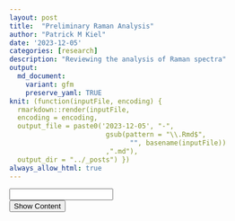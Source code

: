 ```yaml
---
layout: post
title:  "Preliminary Raman Analysis"
author: "Patrick M Kiel"
date: '2023-12-05'
categories: [research]
description: "Reviewing the analysis of Raman spectra"
output:
  md_document:
    variant: gfm
    preserve_yaml: TRUE
knit: (function(inputFile, encoding) {
  rmarkdown::render(inputFile, 
  encoding = encoding, 
  output_file = paste0('2023-12-05', "-",
                        gsub(pattern = "\\.Rmd$",
                              "", basename(inputFile))
                        ,".md"), 
  output_dir = "../_posts") })
always_allow_html: true
---
```


<script type="text/javascript">
window.onload = function() {
    //query string in the password
    const urlParams = new URLSearchParams(window.location.search);
    const pass = urlParams.get('pass')
    document.getElementById("password").value = pass;
};
function verify() {
  <!-- set the password here -->
  if (document.getElementById('password').value === 'soup') {
    document.getElementById('HIDDENDIV').classList.remove("hidden"); 
    document.getElementById('credentials').classList.add("hidden"); // Hide the div containing the credentials
  } else {
    alert('Invalid Password! You cannot view this content.');
    password.setSelectionRange(0, password.value.length);
  }
  return false;
}
</script>
<style type="text/css">
/*Change content Display */
.hidden {
  display: none;
}
img {
margin: 0 auto;
}
table {
    width: 90%;
    border: 0px solid #fff;
    border-collapse: collapse;
    overflow-x: auto;
    margin: 0 auto;
    display: block;
}
</style>
<!-- The password box -->

<div id="credentials">

<input type="text" id="password" onkeydown="if (event.keyCode == 13) verify()" />
<br/>
<input id="button" type="button" value="Show Content" onclick="verify()" />

</div>

<!-- The content we want to show after password -->

<div id="HIDDENDIV" class="hidden" markdown="1">

<!-- Place all chunks, text, etc here as you would a normal RMarkdown document -->

# Overview

Raman is a spectroscopic technique which measures inelastic light
scattering due to vibrational energy within and between molecules. In
practice, Raman can provide important information regarding the
identification and chemical composition of minerals. It’s also proposed
that Raman can derive the fluid characteristics from which a mineral was
formed (DeCarlo *et al* 2017). As in all spectroscopy techniques, we are
characterizing distinct peaks. For calcium carbonates, we are most
interested in the *v1* peak at ~1085 $cm^{-1}$ (some literature on CCA
look at high-magnesium calcite *v1* peak at 1089 $cm^{-1}$), which
corresponds to the symmetric stretching of the carbonate C-O bond. The
width of this v1 peak denotes higher disorder, which may correlate with
supersaturated solutions and faster reaction kinetics (i.e. crystal
formation).

Raman has successfully been used to describe biogenic calcium carbonates
and mineralogical conformations under various perturbations. Kamenos *et
al.* (2013) observed decreases in v1 peak width as ambient seawater pCO2
increased and further noticed marked decreases in peak width when the
pCO2 was rapidly increased compared to a gradual increase in pCO2.
Follow up work by this research team further supported this linear
relationship between pCO2 concentration and v1 peak width in CCA
cultured under multiple pCO2 scenarios, and they have since proposed
Raman as a tool for paleoclimate reconstructions (Pauly *et al.* 2014).

Corals calcify from an internal fluid, which is composed of external
seawater which has been altered to promote calcification. The
differential modifications of this calcifying fluid by different coral
species may explain the species-specific sensitivity to ocean
acidification and has been an active area of research for over a decade.
Recently, Tom DeCarlo has published numerous papers using Raman to
characterize corals’ calcifying fluid aragonite saturation state. Given
the background above, DeCarlo *et al.* (2017) built a regression of *v1*
FWHM of abiogenic aragonites precipitated at known aragonite saturation
states in the lab. They have applied this logarithmic regression to
calculate the calcifying fluid aragonite saturation state of corals from
experiments culturing corals under temperature and CO2 stress and from
field experiments, cores, and a thoroughly analyzed paleoclimate coral CRM
(JCp-1). To highlight a few notable findings from their Raman work:

1.  They were able to identify diurnal, night-day patterns of increasing
    *v1* FWHM ($\Omega_{cf}$) corresponding to light-enhanced
    calcification, highlighting the high spatial resolution available
    with Raman (DeCarlo *et al.* 2019);
2.  They combined Raman spectroscopy data with boron isotopes and
    elemental geochemistry to constrain calcium concentrations of the
    calcifying fluid. In *Pocillopora damicornis* cultured under high
    pCO2, they observed a nearly 25% increase in \[$Ca_2$\]cf and
    constant calcification rates. They propose increasing calcium
    concentrations of the calcifying fluid as an alternative mechanism
    to maintain aragonite saturation states despite decreasing carbonate
    concentrations (DeCarlo et al., 2018);
3.  They used Raman on live corals held in seawater filled containers,
    showcasing the ability to study corals *in vivo* (DeCarlo *et al.*
    2019).

Recently, work by Kellock *et al.* (2022) have highlighted the role of
organic content in modifying the FWHM of coral’s v1 peak, muddying the
interpretation of FWHM as a proxy for coral calcification response to
OA. Aspartic acid is the largest concentration of amino acids in coral
skeletons, and the authors noticed that when concentrations ≥ 1mM were
included in lab-created aragonite, there was a significant increase in
the v1 FWHM.

All in all, Raman has a number of advantages compared to other
biogeochemial tools commonly used to study coral calcification
mechanisms including high spatial resolution, minimal sample
preparation, non-destructive sampling, and ability to use Raman on live
coral.

Nevertheless, there are some shortcomings of Raman. Raman is sensitive
to fluoresence from organics (mitigated here by cleaning samples in
buffered $H_2O_2$), Raman machines will each produce slightly different
spectra, and quantitative analysis of Raman is influenced by spectral
resolution, which itself is influenced by many factors intrinsic to
different spectrometers and user-chosen parameters. We can overcome some
of these shortcomings by using a daily peak position calibration and a
peak width calibration of CRMs. Daily peak calibration is standard
practice and was performed for all shown spectra. We will attempt to use
JcP-1 as the aragonite peak-width calibration, since DeCarlo *et al.*
published 440 spectra, which we can accept as the “standard/true”
values.

## Bibliography of Raman used for biogenic calcium carbonates

1.  Kamenos NA, Burdett HL, Aloisio E, Findlay HS, Martin S, Longbone C,
    Dunn J, Widdicombe S, Calosi P. 2013. Coralline algal structure is
    more sensitive to rate, rather than the magnitude, of ocean
    acidification. Global Change Biology. 19(12):3621–3628.
    <https://doi.org/10.1111/gcb.12351>
2.  Kamenos NA, Perna G, Gambi MC, Micheli F, Kroeker KJ. 2016.
    Coralline algae in a naturally acidified ecosystem persist by
    maintaining control of skeletal mineralogy and size. Proceedings of
    the Royal Society B: Biological Sciences. 283(1840):20161159.
    <https://doi.org/10.1098/rspb.2016.1159>
3.  Hennige SJ, Wicks LC, Kamenos NA, Perna G, Findlay HS, Roberts
    JM. 2015. Hidden impacts of ocean acidification to live and dead
    coral framework. Proceedings of the Royal Society B: Biological
    Sciences. 282(1813):20150990.
    <https://doi.org/10.1098/rspb.2015.0990>
4.  Pauly M, Kamenos NA, Donohue P, LeDrew E. 2015. Coralline algal Mg-O
    bond strength as a marine pCO2 proxy. Geology. 43(3):267–270.
    <https://doi.org/10.1130/G36386.1>
5.  DeCarlo TM, Ross CL, McCulloch M. 2019. Diurnal cycles of coral
    calcifying fluid aragonite saturation state. Marine Biology.
    166(3):1–6. <https://doi.org/10.1007/s00227-019-3468-6>
6.  Decarlo TM, Comeau S, Cornwall CE, McCulloch MT. 2018. Coral
    resistance to ocean acidification linked to increased calcium at the
    site of calcification. Proceedings of the Royal Society B:
    Biological Sciences. 285(1878).
    <https://doi.org/10.1098/rspb.2018.0564>
7.  DeCarlo TM, Comeau S, Cornwall CE, Gajdzik L, Guagliardo P, Sadekov
    A, Thillainath EC, Trotter J, McCulloch M. 2019. Investigating
    marine bio‐calcification mechanisms in a changing ocean with in vivo
    and high‐resolution ex vivo Raman spectroscopy. Global Change
    Biology. 25(5):1877–1888. <https://doi.org/10.1111/gcb.14579>
8.  Kellock C, Castillo Alvarez MC, Finch A, Penkman K, Kröger R, Clog
    M, Allison N. 2022. Optimising a method for aragonite precipitation
    in simulated biogenic calcification media. PLoS One.
    17(12):e0278627. <https://doi.org/10.1371/journal.pone.0278627>

# Peak Identification

To ensure the collected Raman spectra were characteristic of aragonite,
an extended peak of the entire region (0-4000 $cm^{-1}$) was collected
once per sample on a haphazardly chosen grain. The following peak
characteristics were identified:

1.  v1 peak @ ~1085 (calcium carbonate)
2.  v4 peak @ ~700-708 (aragonite), @ ~712 (calcite)
3.  double v4 peak (aragonite)
4.  v2 peak @ ~280 (calcite), 210 (aragonite)

# Data Analysis

Raman peaks of solid samples can be closely approximated with a Gaussian
curve, from which the peak area, full-width at half maximum (FWHM), and
peak position can be easily extracted. DeCarlo *et al.* 2017 released R
code which calculates a Gaussian curve and the three peak parameters for
the v1 peak. Spectroscopy is commonly analyzed with proprietary
software, such as Origin Pro, and I used this software and its standard
operating protocols to compare to the DeCarlo method. Finally, I
analyzed the data in a third, open-source way by modifying the DeCarlo
routine and implementing similar data processing steps from the
OpenSpecy package to closely approximate the Origin Pro Routine.

In summary, I analyzed the data in three ways,

1.  Modified DeCarlo Routine - SNV normalization (identical to
    Z-scores), create Gaussian curve
2.  Kiel Routine - subtract baseline with a 5th order polynomial, SNV
    normalization, create Gaussian curve
3.  Origin Pro Routine - subtract baseline with asymmetric least squares
    smoothing baseline, SNV normalization, create Gaussian curve

The only modification of the original DeCarlo Routine was the
incorporation of an SNV normalization step to remove peak intensity
artifacts and make spectra more comparable across Raman spectrometers.
The Kiel Routine is identical to the Modified DeCarlo Routine, except it
incorporates a baseline subtraction step.

There is a small difference in the Gaussian fit between the Origin Pro
and the two open source scripting routines. Origin Pro uses this form of
the Gaussian curve, $y = y_0 + ke ^\frac{-(x-p)^2}{2s^2}$ while the two
open source scripting routines incorporate an m term, which corresponds
to the slope of the background intensity $y = y_0 + mx + ke ^\frac{-(x-p)^2}{2s^2}$

where y is the intensity, $y_0$ is the background intensity, x is the
Raman shift, m is the background slope, k is the peak height, p is the
peak position (in Raman shift numbers), and s is the standard deviation.
The FWHM of the Gaussian curve is calculated by,
$FWHM = 2s\sqrt{2ln(2)}$ and the area of the Gaussian curve is
calculated by, $A =1.064467\times FWHM \times \text{peak height}$. In R,
a non-linear least squares approach is used to fit the Gaussian model to
the measured intensity data.

When the baseline has been subtracted or in an otherwise cleaned
spectra, m is approximately 0 and the two Gaussian forms are identical.

I did not smooth the data in any of these analysis routines as is
customary for visualization purposes, since smoothing is not recommended
for quantitative analysis unless absolutely necessary (due to random
peaks, low SNR).

## JCp-1 Results

<h5>
Figure 1. Comparison of analysis routine for four peak parameters
</h5>
<img src="/notebook/images/RamanPrelim/jcpAnalysis-1.png" width="90%" style="display: block; margin: auto;" />
<h5>
Table 1. Determinants for each method including coefficient of variation
(%CV = precision), and relative standard error (%rse = precision, %
accuracy, and systematic error correction
</h5>
<table class=" lightable-classic" style="font-family: &quot;Arial Narrow&quot;, &quot;Source Sans Pro&quot;, sans-serif; margin-left: auto; margin-right: auto;">
<thead>
<tr>
<th style="text-align:center;">
metric
</th>
<th style="text-align:center;">
method
</th>
<th style="text-align:center;">
cv
</th>
<th style="text-align:center;">
rse
</th>
<th style="text-align:center;">
JcP1_accuracy
</th>
<th style="text-align:center;">
JcP1_sysCorrection
</th>
</tr>
</thead>
<tbody>
<tr>
<td style="text-align:center;">
fwhm
</td>
<td style="text-align:center;">
DeCarloRoutine
</td>
<td style="text-align:center;">
2.639
</td>
<td style="text-align:center;">
0.476
</td>
<td style="text-align:center;">
89.644
</td>
<td style="text-align:center;">
0.364
</td>
</tr>
<tr>
<td style="text-align:center;">
fwhm
</td>
<td style="text-align:center;">
KielRoutine
</td>
<td style="text-align:center;">
2.666
</td>
<td style="text-align:center;">
0.470
</td>
<td style="text-align:center;">
86.671
</td>
<td style="text-align:center;">
0.494
</td>
</tr>
<tr>
<td style="text-align:center;">
fwhm
</td>
<td style="text-align:center;">
OriginProRoutine
</td>
<td style="text-align:center;">
2.681
</td>
<td style="text-align:center;">
0.428
</td>
<td style="text-align:center;">
82.707
</td>
<td style="text-align:center;">
0.625
</td>
</tr>
<tr>
<td style="text-align:center;">
peakArea
</td>
<td style="text-align:center;">
DeCarloRoutine
</td>
<td style="text-align:center;">
15.411
</td>
<td style="text-align:center;">
3.350
</td>
<td style="text-align:center;">
69.475
</td>
<td style="text-align:center;">
14.872
</td>
</tr>
<tr>
<td style="text-align:center;">
peakArea
</td>
<td style="text-align:center;">
KielRoutine
</td>
<td style="text-align:center;">
5.862
</td>
<td style="text-align:center;">
0.623
</td>
<td style="text-align:center;">
63.867
</td>
<td style="text-align:center;">
21.415
</td>
</tr>
<tr>
<td style="text-align:center;">
peakArea
</td>
<td style="text-align:center;">
OriginProRoutine
</td>
<td style="text-align:center;">
5.413
</td>
<td style="text-align:center;">
0.400
</td>
<td style="text-align:center;">
57.223
</td>
<td style="text-align:center;">
24.935
</td>
</tr>
<tr>
<td style="text-align:center;">
peakInt
</td>
<td style="text-align:center;">
DeCarloRoutine
</td>
<td style="text-align:center;">
15.168
</td>
<td style="text-align:center;">
3.196
</td>
<td style="text-align:center;">
82.095
</td>
<td style="text-align:center;">
2.336
</td>
</tr>
<tr>
<td style="text-align:center;">
peakInt
</td>
<td style="text-align:center;">
KielRoutine
</td>
<td style="text-align:center;">
5.448
</td>
<td style="text-align:center;">
0.479
</td>
<td style="text-align:center;">
79.934
</td>
<td style="text-align:center;">
3.017
</td>
</tr>
<tr>
<td style="text-align:center;">
peakInt
</td>
<td style="text-align:center;">
OriginProRoutine
</td>
<td style="text-align:center;">
5.699
</td>
<td style="text-align:center;">
0.504
</td>
<td style="text-align:center;">
78.178
</td>
<td style="text-align:center;">
3.306
</td>
</tr>
<tr>
<td style="text-align:center;">
peakPos
</td>
<td style="text-align:center;">
DeCarloRoutine
</td>
<td style="text-align:center;">
0.009
</td>
<td style="text-align:center;">
0.002
</td>
<td style="text-align:center;">
99.852
</td>
<td style="text-align:center;">
-1.610
</td>
</tr>
<tr>
<td style="text-align:center;">
peakPos
</td>
<td style="text-align:center;">
KielRoutine
</td>
<td style="text-align:center;">
0.008
</td>
<td style="text-align:center;">
0.002
</td>
<td style="text-align:center;">
99.851
</td>
<td style="text-align:center;">
-1.625
</td>
</tr>
<tr>
<td style="text-align:center;">
peakPos
</td>
<td style="text-align:center;">
OriginProRoutine
</td>
<td style="text-align:center;">
0.011
</td>
<td style="text-align:center;">
0.002
</td>
<td style="text-align:center;">
99.871
</td>
<td style="text-align:center;">
-1.402
</td>
</tr>
</tbody>
</table>

The FWHM of the DeCarlo *et al.* (2017) spectra is consistently less
than the FWHM we measured for the JcP-1 CRM, with a difference ranging
between 0.364-0.625, which grants an accuracy of 89.6-82.7%. However,
the precision of each analysis routine produces a comparable CV between
2.64-2.68%. There is a general increase in measured FWHM when using the
Kiel routine and Origin Pro routine compared to the DeCarlo Routine
regardless of dataset, while the difference between the Kiel Routine and
the Origin Pro Routine are comparably small.

For peak area, the Kiel routine and Origin Pro routine produce
comparable results with higher precision, 5.86% and 5.41%, but sacrifice
accuracy, 63.87% and 57.22%, respectively compared to the DeCarlo
routine, which has a precision of 15.41% and an accuracy of 69.48%.

For peak intensity, the DeCarlo routine had the greatest variability,
with a precision of 15.1%. The accuracy’s were approximately comparable
for all three methods, ranging from 78.2-82.1%. There was further
variability in the DeCarlo dataset compared to the spectra we collected.
The DeCarlo dataset also had on average less peak intensity than our
measured peak intensity. A likely source for these dataset differences
is the laser excitation energy. I measured data with the laser set to
100% intensity to maximize the signal to noise ratio, while the DeCarlo
dataset was measured with a 1% intensity laser.

For peak position, all three methods had excellent accuracy and
precision, with a positional difference of approximately 1.4 - 1.62
$cm^{-1}$ with a precision of approximately 0.01%.

There are two main points which need to be kept in mind when thinking of
these accuracy and precision numbers. First, I only measured 10 spectra
of JCp-1, while the DeCarlo dataset is comprised of 440 spectra (2-3
spectra are rejected due to poor spectral quality). Relative standard
error (RSE) should be a better comparison of precision when the N varies
significantly, but the conclusions remain the same when using RSE or CV
in the table above. I plan to measure at least 10 spectra (will shoot
for 25 going forward) during each Raman session to correct that day’s
data. I will revisit this accuracy analysis and pool all measured
spectra to compare against the DeCarlo dataset. Second, JCp-1 has been
phased out of the biogeochemical community since there was large
variability and it was deemed not sufficient for climate quality
reconstructions of pH from coral. Thus, the biogeochemistry community
has shifted to synthetic simulated coral standards, which has led to
increased accuracy and inter-lab comparisons. This seems obvious since
JCp-1 is a single large *Porites* colony that was collected from the
wild and subsequently ground in a ball-mill to a homogenized powder.
Thus a given aragonite grain from this homogenized sample may be
compositionally distinct from another grain due to overall decreases in
aragonite saturation state (OA effect), seasonal and daily changes in
aragonite saturation state, sampling location within colony, etc.

Therefore, I am not choosing a routine method solely based on accuracy
as the grains measured by DeCarlo may very well have different peak
properties than the grains I am measuring. With an average cv across
measurements of 3.49% and an average accuracy of 82.6%, I will proceed
to use the Kiel Routine for all subsequent analyses. For comparison, the
DeCarlo routine had an average cv of 8.3% and an average accuracy of
85.3%. Thus, I will subtract 0.494 from all FWHM measurements to enable
the use of DeCarlo’s abiotic samples and aragonite saturation state
curve.

## Reanalysis of DeCarlo’s Abiotic Spectra

DeCarlo created abiogenic aragonite samples in the lab. These were then
measured on a Raman spectrometer at Woods Hole for initial analysis,
re-analyzed at the University of Westrn Australia (UWA), and then
re-analyzed again at Hawaii Pacific Univeristy. I am going to ignore the
Woods Hole measurements as these have not been extensively used for
DeCarlo’s Raman work. The measurements and generated calibration curve
at UWA have been extensively used. Further, the JcP measurements from
above were all measured on the UWA setup. I am purposefully including
the new Hawaii Pacific University measurements as it is nearly the exact
same Renishaw Raman setup that is available at FIU in Dr. Prasad’s lab
and was used for DeCarlo’s most recent publication.

The goal with this analysis is to recreate two calibration curves from
these two datasets of DeCarlo’s abiotic aragonite using the Kiel Routine
outlined above. I will then compare to the two published calibration
curves. D17 denotes the published JCP1 and abiogenic spectra from DeCarlo
*et al.* (2017) and MD23 denotes the abiogenic spectra from Mantanona &
DeCarlo (2023).

Unfortunately MD23 did not measure the JCp-1 CRM, however, they did
measure the same seven abiogenic aragonite grains, which is a more
powerful correction than a single CRM. Here, we will align the MD23
measurements to the D17 measurements with both an OLS regression and an
estimation of systematic error assuming the D17 measurements are the
“true/standard” measurements (i.e. subtract a constant).

Violin (density plots) in Figure 2 show the spread of measured v1 FWHM of
the abiogenic aragonite from the D17 and MD23 datasets. There is an average
systematic error of error of 0.463, which is quite similar and within the
estimate to our JCp-1 derived systematic error of 0.494. This gives me
great confidence that the measurements on Dr. Prasad’s spectrometer
closely approximate the measurements on Dr. DeCarlo’s spectrometer in
Hawaii. These values both differ, however, from the values measured on
the WITEC spectrometer at UWA. Alternatively we can use the OLS
regression to fit the fwhm_MD23 to the values measured in D17 using the
equation, MD23_fitted = 1.288 X MD23_raw - 1.745.

<h5>
Figure 2. Violin plots of measured abiogenic aragonite FWHM in
<strong>A</strong> D17 and <strong>B</strong> MD23. Dashed lines are published curves.
</h5>

<img src="/notebook/images/RamanPrelim/abiotic graphs-1.png" width="90%" style="display: block; margin: auto;" />

<h5>
Table 2. FWHM means for the two datasets for each abiogenic sample along
with the known aragonite saturation state
</h5>
<table class=" lightable-classic" style="font-family: &quot;Arial Narrow&quot;, &quot;Source Sans Pro&quot;, sans-serif; margin-left: auto; margin-right: auto;">
<thead>
<tr>
<th style="text-align:center;">
sample
</th>
<th style="text-align:center;">
omega
</th>
<th style="text-align:center;">
fwhm_MD23
</th>
<th style="text-align:center;">
fwhm_D17
</th>
<th style="text-align:center;">
diff
</th>
</tr>
</thead>
<tbody>
<tr>
<td style="text-align:center;">
53
</td>
<td style="text-align:center;">
10
</td>
<td style="text-align:center;">
4.195
</td>
<td style="text-align:center;">
3.682
</td>
<td style="text-align:center;">
0.514
</td>
</tr>
<tr>
<td style="text-align:center;">
50
</td>
<td style="text-align:center;">
11
</td>
<td style="text-align:center;">
4.263
</td>
<td style="text-align:center;">
3.736
</td>
<td style="text-align:center;">
0.527
</td>
</tr>
<tr>
<td style="text-align:center;">
37
</td>
<td style="text-align:center;">
14
</td>
<td style="text-align:center;">
4.305
</td>
<td style="text-align:center;">
3.784
</td>
<td style="text-align:center;">
0.521
</td>
</tr>
<tr>
<td style="text-align:center;">
1F
</td>
<td style="text-align:center;">
16
</td>
<td style="text-align:center;">
4.437
</td>
<td style="text-align:center;">
3.998
</td>
<td style="text-align:center;">
0.440
</td>
</tr>
<tr>
<td style="text-align:center;">
10
</td>
<td style="text-align:center;">
19
</td>
<td style="text-align:center;">
4.579
</td>
<td style="text-align:center;">
4.112
</td>
<td style="text-align:center;">
0.468
</td>
</tr>
<tr>
<td style="text-align:center;">
25
</td>
<td style="text-align:center;">
24
</td>
<td style="text-align:center;">
4.593
</td>
<td style="text-align:center;">
4.182
</td>
<td style="text-align:center;">
0.411
</td>
</tr>
<tr>
<td style="text-align:center;">
12
</td>
<td style="text-align:center;">
30
</td>
<td style="text-align:center;">
4.766
</td>
<td style="text-align:center;">
4.407
</td>
<td style="text-align:center;">
0.359
</td>
</tr>
</tbody>
</table>

We can now build the two calibration curves for these datasets. I’ll
also build 2 additional calibrations of the MD23 dataset, corrected to
match the D17 dataset assuming a systematic error (subtract constant)
and an OLS regression.

<h5>
Figure 3. Logarithim calibration curves from <strong>A</strong> raw
datasets and <strong>B</strong> corrected MD23 datasets
</h5>

<img src="/notebook/images/RamanPrelim/calibPlots-1.png" width="90%" style="display: block; margin: auto;" />
So now we have four different calibration curves all generated from
abiogenic samples measured by D17 and MD23 analyzed with the Kiel
routine. These four calibration curves are distinct from the two
published calibration curves in D17 and MD23, which are:
1. FWHM = $0.57 \times ln(omega) + 2.09, R^2 = 0.95$ (D17)
2. FWHM = $0.321 \times ln(omega) + 3.21, R^2 = 0.95$ (MD23)

These two published curves are visualized in Figure 3A by the light,
dashed lines. They have on average a smaller FWHM due to the different
spectra analysis routines as discussed in the JCp-1 section above.

Ideally, I’d use the MD23 curve analyzed with the Kiel routine (solid blue in Figure 3A),
since this is the most recently published calibration curve by DeCarlo and is
generated from a spectrometer nearly identical to that in Dr. Prasad’s
lab. However, this requires 2 stages of data manipulation to align (1:
JCp-1 derived systematic error to align our measurements to D17 values and
then 2: OLS/systematic error correction to MD23 values). Therefore, I will
take a more conservative approach and align our data to DeCarlo *et al.*
(2017) by subtracting 0.494 and then estimate the FWHM with, FWHM =
0.655 x ln(omega) + 2.148.

Since we are only comparing FWHM and estimated calcifying fluid omega
between samples measured on the same spectrometer, this exercise doesn’t
really matter too much. However, if we want to compare either of these
values to other published datasets, then we will need to put some more
thought into this.

## Coral Analysis

<img src="/notebook/images/RamanPrelim/treatmentPlots-1.png" width="90%" style="display: block; margin: auto;" />
On first glance, this is not what I was expecting. First the FWHM of
these corals, and thereby the derived omega, do not have as much
variability as I was anticipating. Further, I was expecting the LCO2
corals to have a greater FWHM compared to the HCO2 corals. I chose these
11 samples as they had the greatest variability in $\delta^{11}B$ (proxy
for pH of the calcifying fluid), with the LCO2 having greater
$\delta^{11}B$ than HCO2 corals.

There are some limitations to this analysis. First, we only measured 11
samples and collected a single spectra on 10 haphazardly chosen grains
for each sample. Some of the DeCarlo methods looked at 10-25 grains and
collected 5-10 spectra per grain. I do not expect more spectra to
drastically change our interpretation, but it may reduce our variability
somewhat for each sample (shown below in Figure 4). Further, the uneven
sample distribution combined with the one high measure of FWHM in an
HCO2 Ac-2 sample is skewing our interpretation. All in all, I am
planning to collect 3 spectra per grain with 25 grains per sample going
forward. This will increase the measurement time on the Raman slightly,
but should help and be worthwhile.

<h5>
Figure 4. Significant variability exists for each grain, shown here is
1SD above and below the mean
</h5>

<img src="/notebook/images/RamanPrelim/unnamed-chunk-4-1.png" width="90%" style="display: block; margin: auto;" />

## Comparing the spectra

Here we are looking at an average spectra for each genotype-treatment
combination to see if there are any visibly noticable differences other
than v1 FWHM.From the v4 and v1 peak, we can’t really see anything too
drastically different, and the v1 FWHM data from above corroborates
this.

<h5>
Figure 5. Mean generated spectra for each genotype-sample combination,
centered at the v1 and v4 regions
</h5>

<img src="/notebook/images/RamanPrelim/unnamed-chunk-5-1.png" width="90%" style="display: block; margin: auto;" />

# Questions

The following are a bunch of remaining questions I have for this data,
which I’d like to get a better handle of before measuring the remaining
samples. These are the same questions I included in the email:

1.  After not observing burning of sample at low power, we set the laser
    intensity to 100% to maximize signal without saturating the spectra.
    The MD23 paper (with a similar if not identical Raman setup) used a
    laser intensity of 1% (from a 45mW source) and recorded peak
    intensity values much less than we were measuring. Their peak
    intensities were about 700 compared to ours at about 70,000. This
    two order of magnitude difference was reduced by SNV (z-score)
    normalizing the spectra, granting a normalized peak intensity of
    about 15 vs ours at about 18, highlighting the increased SNR of our
    spectra measured with a greater laser intensity. Are there any
    reasons to operate at a lower power besides not burning the sample,
    which we did not observe? From my understanding, the higher SNR
    should increase our ability to discern small-scale changes in peak
    widths. Is this correct?
2.  Similarly, prior literature used a 40x, 20x, and a 50x objective,
    while we used a 100x objective. Given the range of objectives used
    by different authors, I would not expect objective to alter the
    spectra. I’m assuming objective choice is function of grain size,
    with smaller grains needing greater magnification to properly focus.
    Does this make sense, or do you expect to see any differences based
    on objective alone?
3.  I have come across a single paper that attempts to standardize FWHM
    across different machines by accounting for the spectral resolutions
    of each individual spectrometer. DeCarlo *et al.* (2017) cites this
    paper by Nasdala *et al.* (2001), which cites a German-language paper by Irmer
    from 1985. However, DeCarlo does not use this method in any of his
    subsequent papers and I have not come across this spectral
    resolution standardizing equation in any other Raman resource I’ve
    come across. This gives me the impression this practice is not
    widely accepted or not widely used since Raman spectra are rarely compared between different
	spectrometers. Their method is as follows,$b = b_s \times \sqrt{1-2(\frac{s}{b_s})^2}$,
	where b is the corrected FWHM, $b_s$ is the measured FWHM, and s is the spectral
    resolution of the Raman system.
	+ Have you come across any similar spectral resolution standardization
	  technique before?
	+ Is spectral resolution just defined as the bins in the Raman shift,
	  e.g. 1.14 $cm^{-1} from the Renishaw spectra$?
4.  Are there any steps in this analysis you find is lacking, not common
    practice, or needs more thought before measuring additional samples?
</div>
